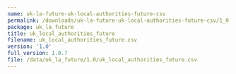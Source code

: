 ```yaml
---
name: uk-la-future-uk-local-authorities-future-csv
permalink: /downloads/uk-la-future-uk-local-authorities-future-csv/1_0
package: uk_la_future
title: uk_local_authorities_future
filename: uk_local_authorities_future.csv
version: '1.0'
full_version: 1.0.7
file: /data/uk_la_future/1.0/uk_local_authorities_future.csv
---
```

